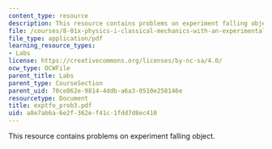```yaml
---
content_type: resource
description: This resource contains problems on experiment falling object.
file: /courses/8-01x-physics-i-classical-mechanics-with-an-experimental-focus-fall-2002/a8e7ab6a6e2f362ef41c1fdd7d8ec410_exptfo_prob3.pdf
file_type: application/pdf
learning_resource_types:
- Labs
license: https://creativecommons.org/licenses/by-nc-sa/4.0/
ocw_type: OCWFile
parent_title: Labs
parent_type: CourseSection
parent_uid: 70ce862e-9814-4ddb-a6a3-0510e258146e
resourcetype: Document
title: exptfo_prob3.pdf
uid: a8e7ab6a-6e2f-362e-f41c-1fdd7d8ec410
---
```

This resource contains problems on experiment falling object.